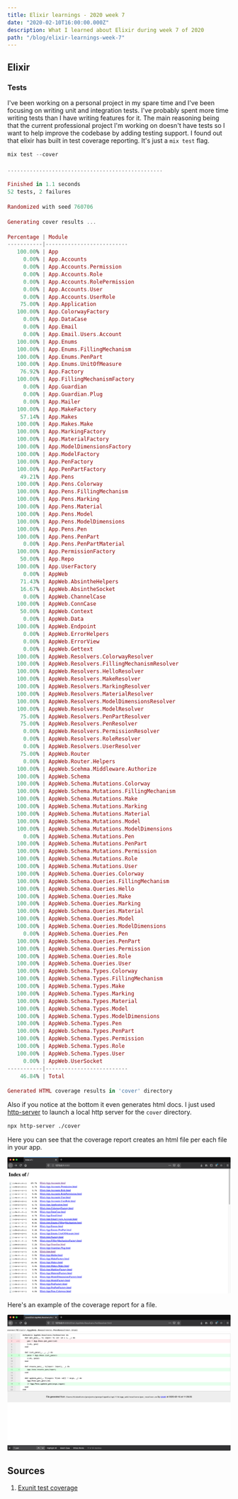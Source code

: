 ```yaml
---
title: Elixir learnings - 2020 week 7
date: "2020-02-10T16:00:00.000Z"
description: What I learned about Elixir during week 7 of 2020
path: "/blog/elixir-learnings-week-7"
---
```


## Elixir

### Tests

I've been working on a personal project in my spare time and I've been focusing on writing unit and integration tests. I've probably spent more time writing tests than I have writing features for it. The main reasoning being that the current professional project I'm working on doesn't have tests so I want to help improve the codebase by adding testing support. I found out that elixir has built in test coverage reporting. It's just a `mix test` flag.

```elixir
mix test --cover

.................................................

Finished in 1.1 seconds
52 tests, 2 failures

Randomized with seed 760706

Generating cover results ...

Percentage | Module
-----------|--------------------------
   100.00% | App
     0.00% | App.Accounts
     0.00% | App.Accounts.Permission
     0.00% | App.Accounts.Role
     0.00% | App.Accounts.RolePermission
     0.00% | App.Accounts.User
     0.00% | App.Accounts.UserRole
    75.00% | App.Application
   100.00% | App.ColorwayFactory
     0.00% | App.DataCase
     0.00% | App.Email
     0.00% | App.Email.Users.Account
   100.00% | App.Enums
   100.00% | App.Enums.FillingMechanism
   100.00% | App.Enums.PenPart
   100.00% | App.Enums.UnitOfMeasure
    76.92% | App.Factory
   100.00% | App.FillingMechanismFactory
     0.00% | App.Guardian
     0.00% | App.Guardian.Plug
     0.00% | App.Mailer
   100.00% | App.MakeFactory
    57.14% | App.Makes
   100.00% | App.Makes.Make
   100.00% | App.MarkingFactory
   100.00% | App.MaterialFactory
   100.00% | App.ModelDimensionsFactory
   100.00% | App.ModelFactory
   100.00% | App.PenFactory
   100.00% | App.PenPartFactory
    49.21% | App.Pens
   100.00% | App.Pens.Colorway
   100.00% | App.Pens.FillingMechanism
   100.00% | App.Pens.Marking
   100.00% | App.Pens.Material
   100.00% | App.Pens.Model
   100.00% | App.Pens.ModelDimensions
   100.00% | App.Pens.Pen
   100.00% | App.Pens.PenPart
     0.00% | App.Pens.PenPartMaterial
   100.00% | App.PermissionFactory
    50.00% | App.Repo
   100.00% | App.UserFactory
     0.00% | AppWeb
    71.43% | AppWeb.AbsintheHelpers
    16.67% | AppWeb.AbsintheSocket
     0.00% | AppWeb.ChannelCase
   100.00% | AppWeb.ConnCase
    50.00% | AppWeb.Context
     0.00% | AppWeb.Data
   100.00% | AppWeb.Endpoint
     0.00% | AppWeb.ErrorHelpers
     0.00% | AppWeb.ErrorView
     0.00% | AppWeb.Gettext
   100.00% | AppWeb.Resolvers.ColorwayResolver
   100.00% | AppWeb.Resolvers.FillingMechanismResolver
   100.00% | AppWeb.Resolvers.HelloResolver
   100.00% | AppWeb.Resolvers.MakeResolver
   100.00% | AppWeb.Resolvers.MarkingResolver
   100.00% | AppWeb.Resolvers.MaterialResolver
   100.00% | AppWeb.Resolvers.ModelDimensionsResolver
   100.00% | AppWeb.Resolvers.ModelResolver
    75.00% | AppWeb.Resolvers.PenPartResolver
    75.00% | AppWeb.Resolvers.PenResolver
     0.00% | AppWeb.Resolvers.PermissionResolver
     0.00% | AppWeb.Resolvers.RoleResolver
     0.00% | AppWeb.Resolvers.UserResolver
    75.00% | AppWeb.Router
     0.00% | AppWeb.Router.Helpers
   100.00% | AppWeb.Scehma.Middleware.Authorize
   100.00% | AppWeb.Schema
   100.00% | AppWeb.Schema.Mutations.Colorway
   100.00% | AppWeb.Schema.Mutations.FillingMechanism
   100.00% | AppWeb.Schema.Mutations.Make
   100.00% | AppWeb.Schema.Mutations.Marking
   100.00% | AppWeb.Schema.Mutations.Material
   100.00% | AppWeb.Schema.Mutations.Model
   100.00% | AppWeb.Schema.Mutations.ModelDimensions
     0.00% | AppWeb.Schema.Mutations.Pen
   100.00% | AppWeb.Schema.Mutations.PenPart
   100.00% | AppWeb.Schema.Mutations.Permission
   100.00% | AppWeb.Schema.Mutations.Role
   100.00% | AppWeb.Schema.Mutations.User
   100.00% | AppWeb.Schema.Queries.Colorway
   100.00% | AppWeb.Schema.Queries.FillingMechanism
   100.00% | AppWeb.Schema.Queries.Hello
   100.00% | AppWeb.Schema.Queries.Make
   100.00% | AppWeb.Schema.Queries.Marking
   100.00% | AppWeb.Schema.Queries.Material
   100.00% | AppWeb.Schema.Queries.Model
   100.00% | AppWeb.Schema.Queries.ModelDimensions
     0.00% | AppWeb.Schema.Queries.Pen
   100.00% | AppWeb.Schema.Queries.PenPart
   100.00% | AppWeb.Schema.Queries.Permission
   100.00% | AppWeb.Schema.Queries.Role
   100.00% | AppWeb.Schema.Queries.User
   100.00% | AppWeb.Schema.Types.Colorway
   100.00% | AppWeb.Schema.Types.FillingMechanism
   100.00% | AppWeb.Schema.Types.Make
   100.00% | AppWeb.Schema.Types.Marking
   100.00% | AppWeb.Schema.Types.Material
   100.00% | AppWeb.Schema.Types.Model
   100.00% | AppWeb.Schema.Types.ModelDimensions
   100.00% | AppWeb.Schema.Types.Pen
   100.00% | AppWeb.Schema.Types.PenPart
   100.00% | AppWeb.Schema.Types.Permission
   100.00% | AppWeb.Schema.Types.Role
   100.00% | AppWeb.Schema.Types.User
     0.00% | AppWeb.UserSocket
-----------|--------------------------
    46.84% | Total

Generated HTML coverage results in 'cover' directory
```

Also if you notice at the bottom it even generates html docs. I just used [http-server](https://www.npmjs.com/package/http-server) to launch a local http server for the `cover` directory.

```bash
npx http-server ./cover
```

Here you can see that  the coverage report creates an html file per each file in your app.

![](./files.png)

Here's an example of the coverage report for a file.

![](./coverage.png)

## Sources

[cover]: https://til.hashrocket.com/posts/jjft6nt871-viewing-your-test-coverage-in-elixir

1. [Exunit test coverage][cover]